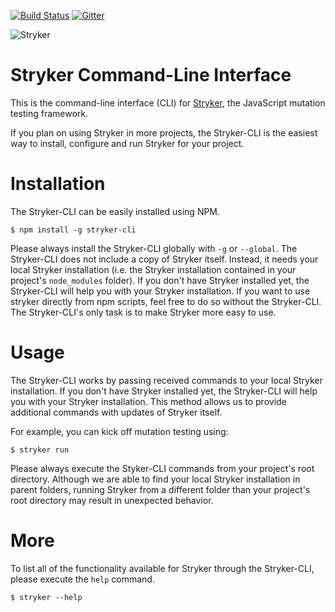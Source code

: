 [![Build Status](https://travis-ci.org/stryker-mutator/stryker-cli.svg?branch=master)](https://travis-ci.org/stryker-mutator/stryker-cli)
[![Gitter](https://badges.gitter.im/stryker-mutator/stryker.svg)](https://gitter.im/stryker-mutator/stryker?utm_source=badge&utm_medium=badge&utm_campaign=pr-badge)

![Stryker](https://github.com/stryker-mutator/stryker/raw/master/stryker-80x80.png)

# Stryker Command-Line Interface
This is the command-line interface (CLI) for [Stryker](https://stryker-mutator.github.io), the JavaScript mutation testing framework.

If you plan on using Stryker in more projects, the Stryker-CLI is the easiest way to install, configure and run Stryker for your project.

# Installation
The Stryker-CLI can be easily installed using NPM.

```
$ npm install -g stryker-cli
```

Please always install the Stryker-CLI globally with `-g` or `--global`. The Stryker-CLI does not include a copy of Stryker itself. Instead, it needs your local Stryker installation (i.e. the Stryker installation contained in your project's `node_modules` folder). If you don't have Stryker installed yet, the Stryker-CLI will help you with your Stryker installation. If you want to use stryker directly from npm scripts, feel free to do so without the Stryker-CLI. The Stryker-CLI's only task is to make Stryker more easy to use.

# Usage 
The Stryker-CLI works by passing received commands to your local Stryker installation. If you don't have Stryker installed yet, the Stryker-CLI will help you with your Stryker installation. This method allows us to provide additional commands with updates of Stryker itself.

For example, you can kick off mutation testing using:

```
$ stryker run
```

Please always execute the Styker-CLI commands from your project's root directory. Although we are able to find your local Stryker installation in parent folders, running Stryker from a different folder than your project's root directory may result in unexpected behavior.

# More
To list all of the functionality available for Stryker through the Stryker-CLI, please execute the `help` command.

```
$ stryker --help
```
